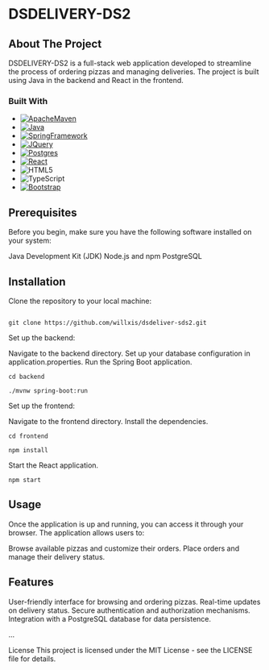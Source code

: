 # DSDELIVERY-DS2

<!-- ABOUT THE PROJECT -->
## About The Project

DSDELIVERY-DS2 is a full-stack web application developed to streamline the process of ordering pizzas and managing deliveries. The project is built using Java in the backend and React in the frontend.

### Built With
* [![ApacheMaven][ApacheMaven]][ApacheMaven-url]
* [![Java][Java]][Java-url]
* [![SpringFramework][Spring]][Spring-url]
* [![JQuery][JQuery]][JQuery-url]
* [![Postgres][Postgres]][Postgres-url]
* [![React][ReactJS]][React-url]
* ![HTML5]
* ![TypeScript]
* [![Bootstrap][Bootstrap]][Bootstrap-url]

## Prerequisites

Before you begin, make sure you have the following software installed on your system:

Java Development Kit (JDK)
Node.js and npm
PostgreSQL

## Installation
Clone the repository to your local machine:

```

git clone https://github.com/willxis/dsdeliver-sds2.git

```
Set up the backend:

Navigate to the backend directory.
Set up your database configuration in application.properties.
Run the Spring Boot application.

```
cd backend

```
```
./mvnw spring-boot:run

```

Set up the frontend:

Navigate to the frontend directory.
Install the dependencies.

```
cd frontend

```
```
npm install

```
Start the React application.

```
npm start

```

## Usage

Once the application is up and running, you can access it through your browser. The application allows users to:

Browse available pizzas and customize their orders.
Place orders and manage their delivery status.

## Features
User-friendly interface for browsing and ordering pizzas.
Real-time updates on delivery status.
Secure authentication and authorization mechanisms.
Integration with a PostgreSQL database for data persistence.

...

License
This project is licensed under the MIT License - see the LICENSE file for details.


<!-- MARKDOWN LINKS & IMAGES -->
<!-- https://www.markdownguide.org/basic-syntax/#reference-style-links -->
[ReactJS]: https://img.shields.io/badge/React-20232A?style=for-the-badge&logo=react&logoColor=61DAFB
[React-url]: https://reactjs.org/

[Spring]: https://img.shields.io/badge/spring-%236DB33F.svg?style=for-the-badge&logo=spring&logoColor=white
[Spring-url]: https://spring.io

[Java]: https://img.shields.io/badge/java-%23ED8B00.svg?style=for-the-badge&logo=openjdk&logoColor=white
[Java-url]: https://java.com

[Postgres]: https://img.shields.io/badge/postgres-%23316192.svg?style=for-the-badge&logo=postgresql&logoColor=white
[Postgres-url]: https://www.postgresql.org/

[NodeJS]: https://img.shields.io/badge/node.js-6DA55F?style=for-the-badge&logo=node.js&logoColor=white
[NodeJS-url]: https://nodejs.org/

[NPM]: https://img.shields.io/badge/NPM-%23CB3837.svg?style=for-the-badge&logo=npm&logoColor=white

[Bootstrap]: https://img.shields.io/badge/bootstrap-%238511FA.svg?style=for-the-badge&logo=bootstrap&logoColor=white
[Bootstrap-url]: https://getbootstrap.com

[HTML5]: https://img.shields.io/badge/html5-%23E34F26.svg?style=for-the-badge&logo=html5&logoColor=white

[JavaScript]: https://img.shields.io/badge/javascript-%23323330.svg?style=for-the-badge&logo=javascript&logoColor=%23F7DF1E
[TypeScript]: https://img.shields.io/badge/typescript-%23007ACC.svg?style=for-the-badge&logo=typescript&logoColor=white

[JQuery]: https://img.shields.io/badge/jQuery-0769AD?style=for-the-badge&logo=jquery&logoColor=white
[JQuery-url]: https://jquery.com 

[ApacheMaven]: https://img.shields.io/badge/Apache%20Maven-C71A36?style=for-the-badge&logo=Apache%20Maven&logoColor=white
[ApacheMaven-url]: https://maven.apache.org/

